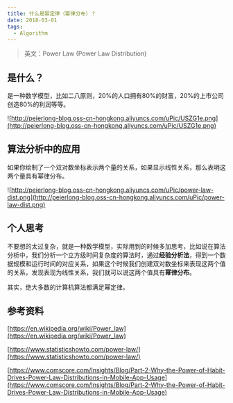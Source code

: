 ```yaml
---
title: 什么是幂定律（幂律分布）？
date: 2018-03-01
tags:
  - Algorithm
---
```


> 英文：Power Law (Power Law Distribution)

## 是什么？


是一种数学模型，比如二八原则，20%的人口拥有80%的财富，20%的上市公司创造80%的利润等等。


![http://peierlong-blog.oss-cn-hongkong.aliyuncs.com/uPic/USZG1e.png](http://peierlong-blog.oss-cn-hongkong.aliyuncs.com/uPic/USZG1e.png)

## 算法分析中的应用


如果你绘制了一个双对数坐标表示两个量的关系，如果显示线性关系，那么表明这两个量具有幂律分布。


![http://peierlong-blog.oss-cn-hongkong.aliyuncs.com/uPic/power-law-dist.png](http://peierlong-blog.oss-cn-hongkong.aliyuncs.com/uPic/power-law-dist.png)

## 个人思考


不要想的太过复杂，就是一种数学模型，实际用到的时候多加思考，比如说在算法分析中，我们分析一个立方级时间复杂度的算法时，通过**经验分析法**，得到一个数据规模和运行时间的对应关系，如果这个时候我们创建双对数坐标来表现这两个值的关系，发现表现为线性关系，我们就可以说这两个值具有**幂律分布**。


其实，绝大多数的计算机算法都满足幂定律。

## 参考资料

[https://en.wikipedia.org/wiki/Power_law](https://en.wikipedia.org/wiki/Power_law)

[https://www.statisticshowto.com/power-law/](https://www.statisticshowto.com/power-law/)

[https://www.comscore.com/Insights/Blog/Part-2-Why-the-Power-of-Habit-Drives-Power-Law-Distributions-in-Mobile-App-Usage](https://www.comscore.com/Insights/Blog/Part-2-Why-the-Power-of-Habit-Drives-Power-Law-Distributions-in-Mobile-App-Usage)
